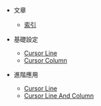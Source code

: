 
* 文章
	* [索引](all.md)

* 基礎設定
	* [Cursor Line](cursor-line.md)
	* [Cursor Column](cursor-column.md)

* 進階應用
	* [Cursor Line](advance-cursor-line.md)
	* [Cursor Line And Column](advance-cursor-line-column.md)
